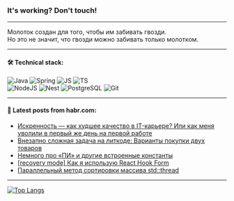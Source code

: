 ### It's working? Don't touch!

---
Молоток создан для того, чтобы им забивать гвозди. <br>
Но это не значит, что гвозди можно забивать только молотком.

---

#### 🛠️ Technical stack:

![Java](https://img.shields.io/badge/Java-informational?logo=Oracle&style=flat&logoColor=white&color=FF4500)
![Spring](https://img.shields.io/badge/SpringBoot-informational?logo=SpringBoot&style=flat&logoColor=white&color=6495ED)
![JS](https://img.shields.io/badge/JS-informational?logo=javaScript&style=flat&logoColor=black&color=F7Df1E)
![TS](https://img.shields.io/badge/TypeScript-informational?logo=typeScript&style=flat&logoColor=black&color=0667A8)  <br>
![NodeJS](https://img.shields.io/badge/NodeJS-informational?logo=node.js&style=flat&logoColor=white&color=43853D)
![Nest](https://img.shields.io/badge/NestJS-informational?logo=NestJS&style=flat&logoColor=white&color=red)
![PostgreSQL](https://img.shields.io/badge/PostgreSQL-informational?logo=PostgreSQL&style=flat&logoColor=white&color=DAA520)
![Git](https://img.shields.io/badge/Git-informational?logo=git&style=flat&logoColor=white&color=778899)

___

#### 💬 Latest posts from habr.com:

<!-- BLOG-POST-LIST:START -->
- [Искренность — как худшее качество в IT-карьере? Или как меня уволили в первый же день на первой работе](https://habr.com/ru/articles/746718/?utm_source=habrahabr&utm_medium=rss&utm_campaign=746718)
- [Внезапно сложная задача на литкоде: Варианты покупки двух товаров](https://habr.com/ru/articles/746774/?utm_source=habrahabr&utm_medium=rss&utm_campaign=746774)
- [Немного про «ПИ» и другие встроенные константы](https://habr.com/ru/articles/746776/?utm_source=habrahabr&utm_medium=rss&utm_campaign=746776)
- [[recovery mode] Как я использую React Hook Form](https://habr.com/ru/articles/746806/?utm_source=habrahabr&utm_medium=rss&utm_campaign=746806)
- [Параллельный метод сортировки массива std::thread](https://habr.com/ru/articles/746780/?utm_source=habrahabr&utm_medium=rss&utm_campaign=746780)
<!-- BLOG-POST-LIST:END -->

---
[![Top Langs](https://github-readme-stats-git-master-advtsetting-gmailcom.vercel.app/api/top-langs/?username=zloylis&langs_count=10&hide_title=false&title_color=e6edf3&size_weight=0.5&count_weight=0.5&layout=compact&hide_border=true&theme=dracula)](https://github.com/zloylis)

<!-- ![GitHub stats](https://github-readme-stats-git-master-advtsetting-gmailcom.vercel.app/api?username=zloylis&show_icons=true&hide_border=true&theme=dracula&hide_title=true&include_all_commits=true&count_private=true&hide=contribs&hide_rank=true) -->
